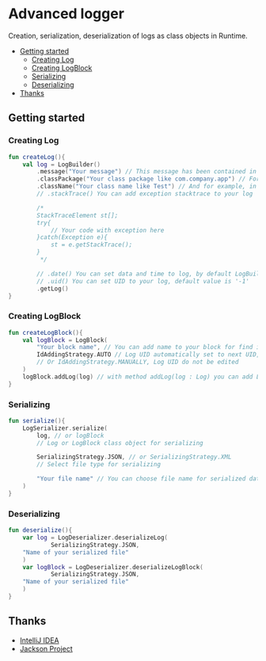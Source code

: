 # Advanced logger

Creation, serialization, deserialization of logs as class objects in Runtime.

<!-- TOC -->
* [Getting started](#getting-started)
  * [Creating Log](#creating-log)
  * [Creating LogBlock](#creating-logblock)
  * [Serializing](#serializing)
  * [Deserializing](#deserializing)
* [Thanks](#thanks)
<!-- TOC -->

## Getting started

### Creating Log

```kotlin
fun createLog(){
    val log = LogBuilder()
        .message("Your message") // This message has been contained in log
        .classPackage("Your class package like com.company.app") // For example, you have class in package com.company.app
        .className("Your class name like Test") // And for example, in com.company.app you have Test.java class
        // .stackTrace() You can add exception stacktrace to your log

        /*
        StackTraceElement st[];
        try{
            // Your code with exception here
        }catch(Exception e){
            st = e.getStackTrace();
        }
         */

        // .date() You can set data and time to log, by default LogBuilder gets LocalDateTime.now()
        // .uid() You can set UID to your log, default value is '-1'
        .getLog()
}
```

### Creating LogBlock

```kotlin
fun createLogBlock(){
    val logBlock = LogBlock(
        "Your block name", // You can add name to your block for find it in file
        IdAddingStrategy.AUTO // Log UID automatically set to next UID, started by 0
        // Or IdAddingStrategy.MANUALLY, Log UID do not be edited
    )
    logBlock.addLog(log) // with method addLog(log : Log) you can add Log to your LogBlock
}
```

### Serializing

```kotlin
fun serialize(){
    LogSerializer.serialize(
        log, // or logBlock
        // Log or LogBlock class object for serializing

        SerializingStrategy.JSON, // or SerializingStrategy.XML
        // Select file type for serializing

        "Your file name" // You can choose file name for serialized data(you don't need to specify the file extension)
    )
}
```

### Deserializing

```kotlin
fun deserialize(){
    var log = LogDeserializer.deserializeLog(
            SerializingStrategy.JSON,
    "Name of your serialized file"
    )
    var logBlock = LogDeserializer.deserializeLogBlock(
            SerializingStrategy.JSON,
    "Name of your serialized file"
    )
}
```

## Thanks

- [IntelliJ IDEA](https://www.jetbrains.com/idea/)
- [Jackson Project](https://github.com/FasterXML/jackson)
